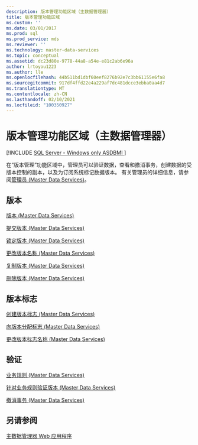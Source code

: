 ```yaml
---
description: 版本管理功能区域（主数据管理器）
title: 版本管理功能区域
ms.custom: ''
ms.date: 03/01/2017
ms.prod: sql
ms.prod_service: mds
ms.reviewer: ''
ms.technology: master-data-services
ms.topic: conceptual
ms.assetid: dc23d80e-9778-44a8-a54e-e81c2ab6e96a
author: lrtoyou1223
ms.author: lle
ms.openlocfilehash: 44b511bd1dbf60eef8276b92e7c3bb61155e6fa8
ms.sourcegitcommit: 917df4ffd22e4a229af7dc481dcce3ebba0aa4d7
ms.translationtype: MT
ms.contentlocale: zh-CN
ms.lasthandoff: 02/10/2021
ms.locfileid: "100350927"
---
```

# <a name="version-management-functional-area-master-data-manager"></a>版本管理功能区域（主数据管理器）

[!INCLUDE [SQL Server - Windows only ASDBMI  ](../includes/applies-to-version/sql-windows-only-asdbmi.md)]

  在“版本管理”功能区域中，管理员可以验证数据，查看和撤消事务，创建数据的受版本控制的副本，以及为订阅系统标记数据版本。 有关管理员的详细信息，请参阅[管理员 (Master Data Services)](../master-data-services/administrators-master-data-services.md)。  
  
## <a name="versions"></a>版本  
 [版本 (Master Data Services)](../master-data-services/versions-master-data-services.md)  
  
 [提交版本 (Master Data Services)](../master-data-services/commit-a-version-master-data-services.md)  
  
 [锁定版本 (Master Data Services)](../master-data-services/lock-a-version-master-data-services.md)  
  
 [更改版本名称 (Master Data Services)](../master-data-services/change-a-version-name-master-data-services.md)  
  
 [复制版本 (Master Data Services)](../master-data-services/copy-a-version-master-data-services.md)  
  
 [删除版本 (Master Data Services)](../master-data-services/delete-a-version-master-data-services.md)  
  
## <a name="version-flags"></a>版本标志  
 [创建版本标志 (Master Data Services)](../master-data-services/create-a-version-flag-master-data-services.md)  
  
 [向版本分配标志 (Master Data Services)](../master-data-services/assign-a-flag-to-a-version-master-data-services.md)  
  
 [更改版本标志名称 (Master Data Services)](../master-data-services/change-a-version-flag-name-master-data-services.md)  
  
## <a name="validation"></a>验证  
 [业务规则 (Master Data Services)](../master-data-services/business-rules-master-data-services.md)  
  
 [针对业务规则验证版本 (Master Data Services)](../master-data-services/validate-a-version-against-business-rules-master-data-services.md)  
  
 [撤消事务 (Master Data Services)](../master-data-services/reverse-a-transaction-master-data-services.md)  
  
## <a name="see-also"></a>另请参阅  
 [主数据管理器 Web 应用程序](../master-data-services/master-data-manager-web-application.md)  
  
  
